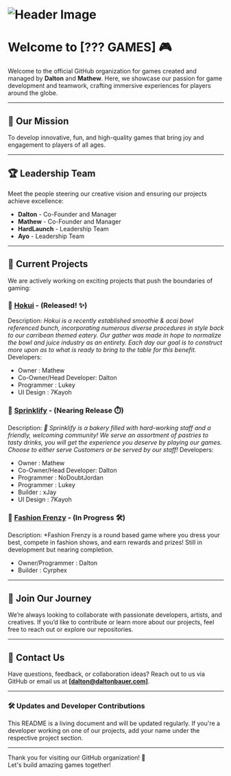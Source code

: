 # ![Header Image](https://i.ibb.co/tBdn2Y6/Header.png) <!-- Replace with your header image link -->

# Welcome to [??? GAMES] 🎮

Welcome to the official GitHub organization for games created and managed by **Dalton** and **Mathew**. Here, we showcase our passion for game development and teamwork, crafting immersive experiences for players around the globe.

---

## 🎯 Our Mission
To develop innovative, fun, and high-quality games that bring joy and engagement to players of all ages.

---

## 🏆 Leadership Team
Meet the people steering our creative vision and ensuring our projects achieve excellence:
- **Dalton** - Co-Founder and Manager  
- **Mathew** - Co-Founder and Manager  
- **HardLaunch** - Leadership Team  
- **Ayo** - Leadership Team  

---

## 🌟 Current Projects
We are actively working on exciting projects that push the boundaries of gaming:

### 🔹 [Hokui](https://www.roblox.com/communities/12720026/Hokui#!/about) - (Released! ✨)
Description: *Hokui is a recently established smoothie & acai bowl referenced bunch, incorporating numerous diverse procedures in style back to our carribean themed eatery. Our gather was made in hope to normalize the bowl and juice industry as an entirety. Each day our goal is to construct more upon as to what is ready to bring to the table for this benefit.*  
Developers:  
- Owner : Mathew
- Co-Owner/Head Developer: Dalton
- Programmer : Lukey
- UI Design : 7Kayoh

### 🔹 [Sprinklify](https://www.roblox.com/communities/6151830/Sprinklify#!/about) - (Nearing Release ⏱️)
Description: *🧁 Sprinklify is a bakery filled with hard-working staff and a friendly, welcoming community! We serve an assortment of pastries to tasty drinks, you will get the experience you deserve by playing our games. Choose to either serve Customers or be served by our staff!*
Developers:  
- Owner : Mathew
- Co-Owner/Head Developer: Dalton
- Programmer : NoDoubtJordan
- Programmer : Lukey
- Builder : xJay
- UI Design : 7Kayoh


### 🔹 [Fashion Frenzy](https://www.roblox.com/games/136198737215136/Fashion-Frenzy) - (In Progress 🛠️)
Description: *Fashion Frenzy is a round based game where you dress your best, compete in fashion shows, and earn rewards and prizes! Still in development but nearing completion.
- Owner/Programmer : Dalton
- Builder : Cyrphex

---

## 🤝 Join Our Journey
We’re always looking to collaborate with passionate developers, artists, and creatives. If you’d like to contribute or learn more about our projects, feel free to reach out or explore our repositories.

---

## 📩 Contact Us
Have questions, feedback, or collaboration ideas? Reach out to us via GitHub or email us at **[dalton@daltonbauer.com]**.

---

### 🛠️ Updates and Developer Contributions
This README is a living document and will be updated regularly. If you're a developer working on one of our projects, add your name under the respective project section.

---

Thank you for visiting our GitHub organization! 🚀  
Let's build amazing games together!

